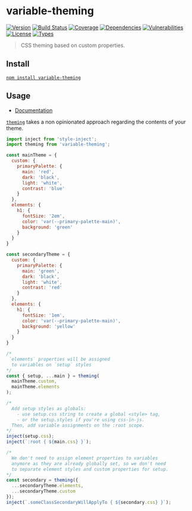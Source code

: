 # variable-theming

[![Version](https://img.shields.io/npm/v/variable-theming.svg)](https://www.npmjs.com/package/variable-theming)
[![Build Status](https://img.shields.io/travis/rafamel/armory/master.svg)](https://travis-ci.org/rafamel/armory)
[![Coverage](https://img.shields.io/coveralls/rafamel/armory/master.svg)](https://coveralls.io/github/rafamel/armory)
[![Dependencies](https://img.shields.io/david/rafamel/armory.svg?path=packages%2Fvariable-theming)](https://david-dm.org/rafamel/armory.svg?path=packages%2Fvariable-theming)
[![Vulnerabilities](https://img.shields.io/snyk/vulnerabilities/npm/variable-theming.svg)](https://snyk.io/test/npm/variable-theming)
[![License](https://img.shields.io/github/license/rafamel/armory.svg)](https://github.com/rafamel/armory/blob/master/LICENSE)
[![Types](https://img.shields.io/npm/types/variable-theming.svg)](https://www.npmjs.com/package/variable-theming)

> CSS theming based on custom properties.

## Install

[`npm install variable-theming`](https://www.npmjs.com/package/variable-theming)

## Usage

* [Documentation](https://rafamel.github.io/armory/variable-theming/globals.html)

[`theming`](https://rafamel.github.io/armory/variable-theming/globals.html#theming) takes a non opinionated approach regarding the contents of your theme.

```javascript
import inject from 'style-inject';
import theming from 'variable-theming';

const mainTheme = {
  custom: {
    primaryPalette: {
      main: 'red',
      dark: 'black',
      light: 'white',
      contrast: 'blue'
    }
  },
  elements: {
    h1: {
      fontSize: '2em',
      color: 'var(--primary-palette-main)',
      background: 'green'
    }
  }
}

const secondaryTheme = {
  custom: {
    primaryPalette: {
      main: 'green',
      dark: 'black',
      light: 'white',
      contrast: 'red'
    }
  },
  elements: {
    h1: {
      fontSize: '1em',
      color: 'var(--primary-palette-main)',
      background: 'yellow'
    }
  }
}

/*
 `elements` properties will be assigned
  to variables on `setup` styles
*/
const { setup, ...main } = theming(
  mainTheme.custom,
  mainTheme.elements
);

/*
  Add setup styles as globals:
    - use setup.css string to create a global <style> tag,
    - or the setup.styles if you're using css-in-js.
  Then, add variable assignments on the :root scope.
*/
inject(setup.css);
inject(`:root { ${main.css} }`);

/*
  We don't need to assign element properties to variables
  anymore as they are already globally set, so we don't need
  to separate element styles and custom properties for setup.
*/
const secondary = theming({
  ...secondaryTheme.elements,
  ...secondaryTheme.custom
});
inject(`.someClassSecondaryWillApplyTo { ${secondary.css} }`);
```

